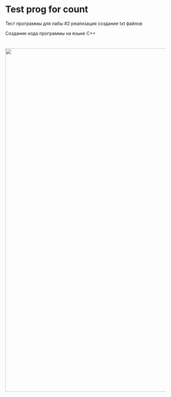 # Test prog for count

Тест программы для лабы #2 
реализация создание txt файлов

Создание кода программы на языке C++

<h1 align="center">
  <img width="1919" height="1079" alt="Image" src="https://github.com/user-attachments/assets/42def1db-e4aa-4f2b-85b9-fef203bd0640" />
</h1>
